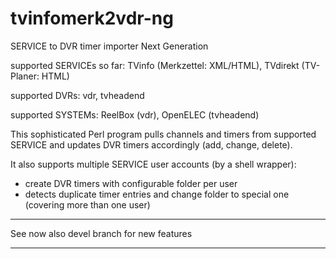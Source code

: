 tvinfomerk2vdr-ng
=================

SERVICE to DVR timer importer Next Generation

supported SERVICEs so far: TVinfo (Merkzettel: XML/HTML), TVdirekt (TV-Planer: HTML)

supported DVRs: vdr, tvheadend

supported SYSTEMs: ReelBox (vdr), OpenELEC (tvheadend)


This sophisticated Perl program pulls channels and timers from supported SERVICE and updates DVR timers accordingly (add, change, delete).

It also supports multiple SERVICE user accounts (by a shell wrapper):
 - create DVR timers with configurable folder per user
 - detects duplicate timer entries and change folder to special one (covering more than one user)

******
 See now also devel branch for new features
******
